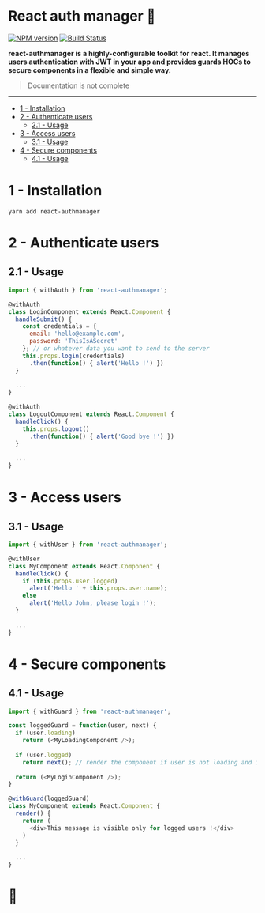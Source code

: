 # React auth manager 🔑

[![NPM version](https://img.shields.io/npm/v/react-authmanager.svg)](https://www.npmjs.com/package/react-authmanager)
[![Build Status](https://travis-ci.org/pierrecabriere/react-authmanager.svg?branch=master)](https://travis-ci.org/pierrecabriere/react-authmanager)

**react-authmanager is a highly-configurable toolkit for react. It manages users authentication with JWT in your app and provides guards HOCs to secure components in a flexible and simple way.**

> Documentation is not complete

---

- [1 - Installation](#1---installation)
- [2 - Authenticate users](#2---authenticate-users)
    - [2.1 - Usage](#21---usage)
- [3 - Access users](#3---access-users)
    - [3.1 - Usage](#31---usage)
- [4 - Secure components](#4---secure-components)
    - [4.1 - Usage](#41---usage)

# 1 - Installation
```
yarn add react-authmanager
```

# 2 - Authenticate users

## 2.1 - Usage
```js
import { withAuth } from 'react-authmanager';

@withAuth
class LoginComponent extends React.Component {
  handleSubmit() {
    const credentials = {
      email: 'hello@example.com',
      password: 'ThisIsASecret'
    }; // or whatever data you want to send to the server
    this.props.login(credentials)
      .then(function() { alert('Hello !') })
  }
  
  ...
}

@withAuth
class LogoutComponent extends React.Component {
  handleClick() {
    this.props.logout()
      .then(function() { alert('Good bye !') })
  }
  
  ...
}
```

# 3 - Access users

## 3.1 - Usage
```js
import { withUser } from 'react-authmanager';

@withUser
class MyComponent extends React.Component {
  handleClick() {
    if (this.props.user.logged)
      alert('Hello ' + this.props.user.name);
    else
      alert('Hello John, please login !');
  }
  
  ...
}
```

# 4 - Secure components

## 4.1 - Usage
```js
import { withGuard } from 'react-authmanager';

const loggedGuard = function(user, next) {
  if (user.loading)
    return (<MyLoadingComponent />);
  
  if (user.logged)
    return next(); // render the component if user is not loading and is logged
  
  return (<MyLoginComponent />);
}

@withGuard(loggedGuard)
class MyComponent extends React.Component {
  render() {
    return (
      <div>This message is visible only for logged users !</div>
    )
  }
  
  ...
}
```

# 🚀